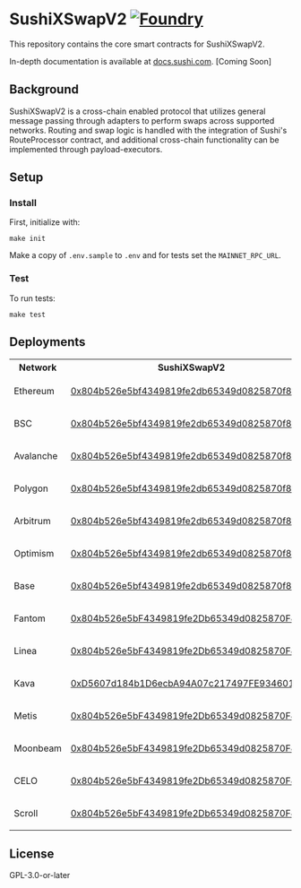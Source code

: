 # SushiXSwapV2 [![Foundry][foundry-badge]][foundry]

[foundry]: https://getfoundry.sh
[foundry-badge]: https://img.shields.io/badge/Built%20with-Foundry-FFDB1C.svg

This repository contains the core smart contracts for SushiXSwapV2.

In-depth documentation is available at [docs.sushi.com](https://docs.sushi.com). [Coming Soon]

## Background

SushiXSwapV2 is a cross-chain enabled protocol that utilizes general message passing through adapters to perform swaps across supported networks. Routing and swap logic is handled with the integration of Sushi's RouteProcessor contract, and additional cross-chain functionality can be implemented through payload-executors.

## Setup

### Install

First, initialize with:

```shell
make init
```

Make a copy of `.env.sample` to `.env` and for tests set the `MAINNET_RPC_URL`.

### Test

To run tests:

```shell
make test
```

## Deployments

<table>
<tr>
<th>Network</th>
<th>SushiXSwapV2</th>
<th>StargateAdapter</th>
<th>SquidAdapter</th>
</tr>
<tr>
<td>Ethereum</td>
<td>

[0x804b526e5bf4349819fe2db65349d0825870f8ee](https://etherscan.io/address/0x804b526e5bf4349819fe2db65349d0825870f8ee)
</td><td>

[0xD408a20f1213286fB3158a2bfBf5bFfAca8bF269](https://etherscan.io/address/0xD408a20f1213286fB3158a2bfBf5bFfAca8bF269)
</td><td>

[0xFF51a7C624Eb866917102707F3dA8bFb99Db8692](https://etherscan.io/address/0xFF51a7C624Eb866917102707F3dA8bFb99Db8692)
</td></tr>
<tr>
<td>BSC</td>
<td>

[0x804b526e5bf4349819fe2db65349d0825870f8ee](https://bscscan.com/address/0x804b526e5bf4349819fe2db65349d0825870f8ee)
</td><td>

[0xFF51a7C624Eb866917102707F3dA8bFb99Db8692](https://bscscan.com/address/0xFF51a7C624Eb866917102707F3dA8bFb99Db8692)
</td><td>

[0xbF3B71decBCEFABB3210B9D8f18eC22e0556f5F0](https://bscscan.com/address/0xbF3B71decBCEFABB3210B9D8f18eC22e0556f5F0)
</td></tr>
<tr>
<td>Avalanche</td>
<td>

[0x804b526e5bf4349819fe2db65349d0825870f8ee](https://snowtrace.io/address/0x804b526e5bf4349819fe2db65349d0825870f8ee)
</td><td>

[0xFF51a7C624Eb866917102707F3dA8bFb99Db8692](https://snowtrace.io/address/0xFF51a7C624Eb866917102707F3dA8bFb99Db8692)
</td><td>

[0xbF3B71decBCEFABB3210B9D8f18eC22e0556f5F0](https://snowtrace.io/address/0xbF3B71decBCEFABB3210B9D8f18eC22e0556f5F0)
</td></tr>
<tr>
<td>Polygon</td>
<td>

[0x804b526e5bf4349819fe2db65349d0825870f8ee](https://polygonscan.com/address/0x804b526e5bf4349819fe2db65349d0825870f8ee)
</td><td>

[0x1719DEf1BF8422a777f2442bcE704AC4Fb20c7f0](https://polygonscan.com/address/0x1719DEf1BF8422a777f2442bcE704AC4Fb20c7f0)
</td><td>

[0x1B4eb3e90dA47ff898d2cda40B5750721886E850](https://polygonscan.com/address/0x1B4eb3e90dA47ff898d2cda40B5750721886E850)
</td></tr>
<tr>
<td>Arbitrum</td>
<td>

[0x804b526e5bf4349819fe2db65349d0825870f8ee](https://arbiscan.io/address/0x804b526e5bf4349819fe2db65349d0825870f8ee)
</td><td>

[0xFF51a7C624Eb866917102707F3dA8bFb99Db8692](https://arbiscan.io/address/0xFF51a7C624Eb866917102707F3dA8bFb99Db8692)
</td><td>

[0x454714482cA38fBBcE7fC76D96Ba1CE2028A4fF6](https://arbiscan.io/address/0x454714482cA38fBBcE7fC76D96Ba1CE2028A4fF6)
</td></tr>
<tr>
<td>Optimism</td>
<td>

[0x804b526e5bf4349819fe2db65349d0825870f8ee](https://optimistic.etherscan.io/address/0x804b526e5bf4349819fe2db65349d0825870f8ee)
</td><td>

[0xA62eC622DbA415Aa94110739B1f951B1202Cf322](https://optimistic.etherscan.io/address/0xA62eC622DbA415Aa94110739B1f951B1202Cf322)
</td><td>

[0xbF3B71decBCEFABB3210B9D8f18eC22e0556f5F0](https://optimistic.etherscan.io/address/0xbF3B71decBCEFABB3210B9D8f18eC22e0556f5F0)
</td></tr>
<tr>
<td>Base</td>
<td>

[0x804b526e5bf4349819fe2db65349d0825870f8ee](https://basescan.org/address/0x804b526e5bf4349819fe2db65349d0825870f8ee)
</td><td>

[0xD408a20f1213286fB3158a2bfBf5bFfAca8bF269](https://basescan.org/address/0xD408a20f1213286fB3158a2bfBf5bFfAca8bF269)
</td><td>

[0xFF51a7C624Eb866917102707F3dA8bFb99Db8692](https://basescan.org/address/0xFF51a7C624Eb866917102707F3dA8bFb99Db8692)
</td></tr>
<tr>
<td>Fantom</td>
<td>

[0x804b526e5bF4349819fe2Db65349d0825870F8Ee](https://ftmscan.com/address/0x804b526e5bf4349819fe2db65349d0825870f8ee)
</td><td>

[0xbF3B71decBCEFABB3210B9D8f18eC22e0556f5F0](https://ftmscan.com/address/0xbF3B71decBCEFABB3210B9D8f18eC22e0556f5F0)
</td><td>

[0x454714482cA38fBBcE7fC76D96Ba1CE2028A4fF6](https://ftmscan.com/address/0x454714482cA38fBBcE7fC76D96Ba1CE2028A4fF6)
</td></tr>
<tr>
<td>Linea</td>
<td>

[0x804b526e5bF4349819fe2Db65349d0825870F8Ee](https://lineascan.build/address/0x804b526e5bf4349819fe2db65349d0825870f8ee)
</td><td>

[0xA62eC622DbA415Aa94110739B1f951B1202Cf322](https://lineascan.build/address/0xA62eC622DbA415Aa94110739B1f951B1202Cf322)
</td><td>

[0xbF3B71decBCEFABB3210B9D8f18eC22e0556f5F0](https://lineascan.build/address/0xbF3B71decBCEFABB3210B9D8f18eC22e0556f5F0)
</td></tr>
<tr>
<td>Kava</td>
<td>

[0xD5607d184b1D6ecbA94A07c217497FE9346010D9](https://kavascan.com/address/0xD5607d184b1D6ecbA94A07c217497FE9346010D9)
</td><td>

[0x891f29AA86aB4E1F4798795378B5E763aA232EF6](https://kavascan.com/address/0x891f29AA86aB4E1F4798795378B5E763aA232EF6)
</td><td>

[0xEfb2b93B2a039A227459AAD0572a019Aba8eA69d](https://kavascan.com/address/0xEfb2b93B2a039A227459AAD0572a019Aba8eA69d)
</td></tr>
<tr>
<td>Metis</td>
<td>

[0x804b526e5bF4349819fe2Db65349d0825870F8Ee](https://andromeda-explorer.metis.io/address/0x804b526e5bF4349819fe2Db65349d0825870F8Ee)
</td><td>

[0xDf1cfEc0DCF05bf647FbfbE12ea550Baa102E195](https://andromeda-explorer.metis.io/address/0xDf1cfEc0DCF05bf647FbfbE12ea550Baa102E195)
</td><td>
</td></tr>
<tr>
<td>Moonbeam</td>
<td>

[0x804b526e5bF4349819fe2Db65349d0825870F8Ee](https://moonscan.io/address/0x804b526e5bf4349819fe2db65349d0825870f8ee)
</td><td>
</td><td>

[0x02a480a258361c9Bc3eaacBd6473364C67adCD3a](https://moonscan.io/address/0x02a480a258361c9Bc3eaacBd6473364C67adCD3a)
</td></tr>
<tr>
<td>CELO</td>
<td>

[0x804b526e5bF4349819fe2Db65349d0825870F8Ee](https://celoscan.io/address/0x804b526e5bF4349819fe2Db65349d0825870F8Ee)
</td><td>
</td><td>

[0x02a480a258361c9Bc3eaacBd6473364C67adCD3a](https://celoscan.io/address/0x02a480a258361c9Bc3eaacBd6473364C67adCD3a)
</td></tr>
<tr>
<td>Scroll</td>
<td>

[0x804b526e5bF4349819fe2Db65349d0825870F8Ee](https://scrollscan.com/address/0x804b526e5bF4349819fe2Db65349d0825870F8Ee)
</td><td>
</td><td>

[0x02a480a258361c9Bc3eaacBd6473364C67adCD3a](https://scrollscan.com/address/0x02a480a258361c9Bc3eaacBd6473364C67adCD3a)
</td></tr>
</table>


## License

GPL-3.0-or-later

